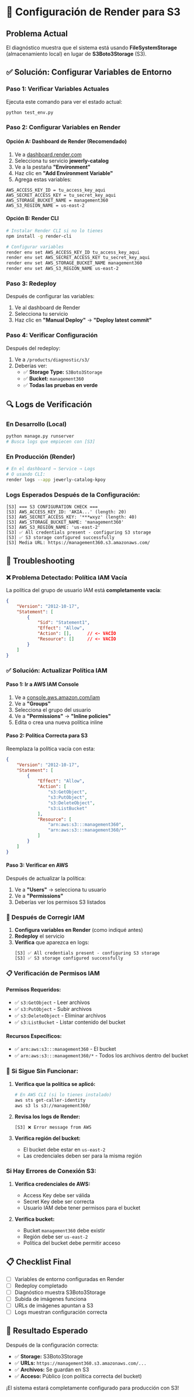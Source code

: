 # 🚀 Configuración de Render para S3

## Problema Actual
El diagnóstico muestra que el sistema está usando **FileSystemStorage** (almacenamiento local) en lugar de **S3Boto3Storage** (S3).

## ✅ Solución: Configurar Variables de Entorno

### Paso 1: Verificar Variables Actuales
Ejecuta este comando para ver el estado actual:
```bash
python test_env.py
```

### Paso 2: Configurar Variables en Render

#### Opción A: Dashboard de Render (Recomendado)
1. Ve a [dashboard.render.com](https://dashboard.render.com)
2. Selecciona tu servicio **jewerly-catalog**
3. Ve a la pestaña **"Environment"**
4. Haz clic en **"Add Environment Variable"**
5. Agrega estas variables:

```
AWS_ACCESS_KEY_ID = tu_access_key_aqui
AWS_SECRET_ACCESS_KEY = tu_secret_key_aqui
AWS_STORAGE_BUCKET_NAME = management360
AWS_S3_REGION_NAME = us-east-2
```

#### Opción B: Render CLI
```bash
# Instalar Render CLI si no lo tienes
npm install -g render-cli

# Configurar variables
render env set AWS_ACCESS_KEY_ID tu_access_key_aqui
render env set AWS_SECRET_ACCESS_KEY tu_secret_key_aqui
render env set AWS_STORAGE_BUCKET_NAME management360
render env set AWS_S3_REGION_NAME us-east-2
```

### Paso 3: Redeploy
Después de configurar las variables:
1. Ve al dashboard de Render
2. Selecciona tu servicio
3. Haz clic en **"Manual Deploy"** → **"Deploy latest commit"**

### Paso 4: Verificar Configuración
Después del redeploy:
1. Ve a `/products/diagnostic/s3/`
2. Deberías ver:
   - ✅ **Storage Type:** `S3Boto3Storage`
   - ✅ **Bucket:** `management360`
   - ✅ **Todas las pruebas en verde**

## 🔍 Logs de Verificación

### En Desarrollo (Local)
```bash
python manage.py runserver
# Busca logs que empiecen con [S3]
```

### En Producción (Render)
```bash
# En el dashboard → Service → Logs
# O usando CLI:
render logs --app jewerly-catalog-kpoy
```

### Logs Esperados Después de la Configuración:
```
[S3] === S3 CONFIGURATION CHECK ===
[S3] AWS_ACCESS_KEY_ID: 'AKIA...' (length: 20)
[S3] AWS_SECRET_ACCESS_KEY: '***wxyz' (length: 40)
[S3] AWS_STORAGE_BUCKET_NAME: 'management360'
[S3] AWS_S3_REGION_NAME: 'us-east-2'
[S3] ✅ All credentials present - configuring S3 storage
[S3] ✅ S3 storage configured successfully
[S3] Media URL: https://management360.s3.amazonaws.com/
```

## 🐛 Troubleshooting

### ❌ **Problema Detectado: Política IAM Vacía**

La política del grupo de usuario IAM está **completamente vacía**:
```json
{
	"Version": "2012-10-17",
	"Statement": [
		{
			"Sid": "Statement1",
			"Effect": "Allow",
			"Action": [],      // <- VACÍO
			"Resource": []     // <- VACÍO
		}
	]
}
```

### ✅ **Solución: Actualizar Política IAM**

#### **Paso 1: Ir a AWS IAM Console**
1. Ve a [console.aws.amazon.com/iam](https://console.aws.amazon.com/iam)
2. Ve a **"Groups"**
3. Selecciona el grupo del usuario
4. Ve a **"Permissions"** → **"Inline policies"**
5. Edita o crea una nueva política inline

#### **Paso 2: Política Correcta para S3**
Reemplaza la política vacía con esta:

```json
{
    "Version": "2012-10-17",
    "Statement": [
        {
            "Effect": "Allow",
            "Action": [
                "s3:GetObject",
                "s3:PutObject",
                "s3:DeleteObject",
                "s3:ListBucket"
            ],
            "Resource": [
                "arn:aws:s3:::management360",
                "arn:aws:s3:::management360/*"
            ]
        }
    ]
}
```

#### **Paso 3: Verificar en AWS**
Después de actualizar la política:
1. Ve a **"Users"** → selecciona tu usuario
2. Ve a **"Permissions"**
3. Deberías ver los permisos S3 listados

### 🔄 **Después de Corregir IAM**

1. **Configura variables en Render** (como indiqué antes)
2. **Redeploy** el servicio
3. **Verifica** que aparezca en logs:
   ```
   [S3] ✅ All credentials present - configuring S3 storage
   [S3] ✅ S3 storage configured successfully
   ```

### 📋 **Verificación de Permisos IAM**

#### **Permisos Requeridos:**
- ✅ `s3:GetObject` - Leer archivos
- ✅ `s3:PutObject` - Subir archivos
- ✅ `s3:DeleteObject` - Eliminar archivos
- ✅ `s3:ListBucket` - Listar contenido del bucket

#### **Recursos Específicos:**
- ✅ `arn:aws:s3:::management360` - El bucket
- ✅ `arn:aws:s3:::management360/*` - Todos los archivos dentro del bucket

### 🚨 **Si Sigue Sin Funcionar:**

1. **Verifica que la política se aplicó:**
   ```bash
   # En AWS CLI (si lo tienes instalado)
   aws sts get-caller-identity
   aws s3 ls s3://management360/
   ```

2. **Revisa los logs de Render:**
   ```
   [S3] ❌ Error message from AWS
   ```

3. **Verifica región del bucket:**
   - El bucket debe estar en `us-east-2`
   - Las credenciales deben ser para la misma región

### Si Hay Errores de Conexión S3:
1. **Verifica credenciales de AWS:**
   - Access Key debe ser válida
   - Secret Key debe ser correcta
   - Usuario IAM debe tener permisos para el bucket

2. **Verifica bucket:**
   - Bucket `management360` debe existir
   - Región debe ser `us-east-2`
   - Política del bucket debe permitir acceso

## 📋 Checklist Final

- [ ] Variables de entorno configuradas en Render
- [ ] Redeploy completado
- [ ] Diagnóstico muestra S3Boto3Storage
- [ ] Subida de imágenes funciona
- [ ] URLs de imágenes apuntan a S3
- [ ] Logs muestran configuración correcta

## 🎯 Resultado Esperado

Después de la configuración correcta:
- ✅ **Storage:** S3Boto3Storage
- ✅ **URLs:** `https://management360.s3.amazonaws.com/...`
- ✅ **Archivos:** Se guardan en S3
- ✅ **Acceso:** Público (con política correcta del bucket)

¡El sistema estará completamente configurado para producción con S3!